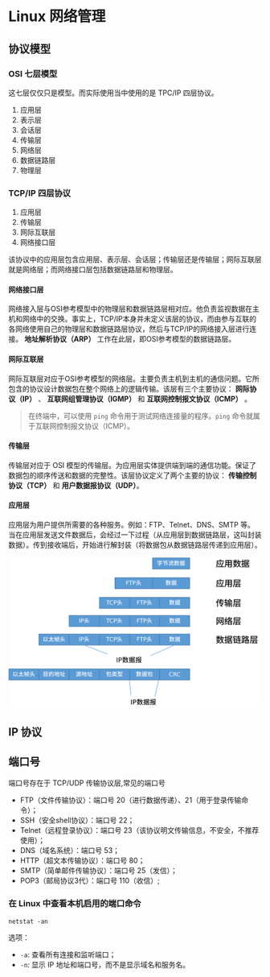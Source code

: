 # Linux 网络管理

## 协议模型

### OSI 七层模型
这七层仅仅只是模型。而实际使用当中使用的是 TPC/IP 四层协议。
1. 应用层
2. 表示层
3. 会话层
4. 传输层
5. 网络层
6. 数据链路层
7. 物理层

### TCP/IP 四层协议
1. 应用层
2. 传输层
3. 网际互联层
4. 网络接口层  

该协议中的应用层包含应用层、表示层、会话层；传输层还是传输层；网际互联层就是网络层；而网络接口层包括数据链路层和物理层。  

#### 网络接口层
网络接入层与OSI参考模型中的物理层和数据链路层相对应。他负责监视数据在主机和网络中的交换。事实上，TCP/IP本身并未定义该层的协议，而由参与互联的各网络使用自己的物理层和数据链路层协议，然后与TCP/IP的网络接入层进行连接。 **地址解析协议（ARP）** 工作在此层，即OSI参考模型的数据链路层。  

#### 网际互联层
网际互联层对应于OSI参考模型的网络层。主要负责主机到主机的通信问题。它所包含的协议设计数据包在整个网络上的逻辑传输。该层有三个主要协议： **网际协议（IP）** 、 **互联网组管理协议（IGMP）** 和 **互联网控制报文协议（ICMP）** 。   
> 在终端中，可以使用 `ping` 命令用于测试网络连接量的程序。`ping` 命令就属于互联网控制报文协议（ICMP）。 

#### 传输层
传输层对应于 OSI 模型的传输层。为应用层实体提供端到端的通信功能。保证了数据包的顺序传送和数据的完整性。该层协议定义了两个主要的协议： **传输控制协议（TCP）** 和 **用户数据报协议（UDP）**。  

#### 应用层
应用层为用户提供所需要的各种服务。例如：FTP、Telnet、DNS、SMTP 等。  
当在应用层发送文件数据后，会经过一下过程（从应用层到数据链路层，这叫封装数据）。传到接收端后，开始进行解封装（将数据包从数据链路层传递到应用层）。  

![数据封装过程](img/TCP&IP.png)  





## IP 协议

## 端口号
端口号存在于 TCP/UDP 传输协议层,常见的端口号
- FTP（文件传输协议）：端口号 20（进行数据传递）、21（用于登录传输命令）；
- SSH（安全shell协议）：端口号 22；
- Telnet（远程登录协议）：端口号 23（该协议明文传输信息，不安全，不推荐使用）；
- DNS（域名系统）：端口号 53；
- HTTP（超文本传输协议）：端口号 80；
- SMTP（简单邮件传输协议）：端口号 25（发信）；
- POP3（邮局协议3代）：端口号 110（收信）;  

### 在 Linux 中查看本机启用的端口命令
```
netstat -an
```
选项：  
- `-a`: 查看所有连接和监听端口；
- `-n`: 显示 IP 地址和端口号，而不是显示域名和服务名。  


